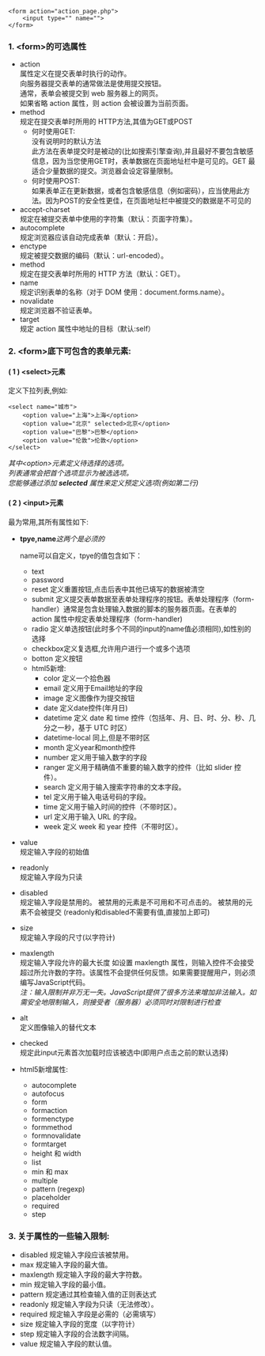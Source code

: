 ```
<form action="action_page.php">
	<input type="" name="">  
</form>
```	  

### 1. \<form>的可选属性
- action  
属性定义在提交表单时执行的动作。     
向服务器提交表单的通常做法是使用提交按钮。   
通常，表单会被提交到 web 服务器上的网页。    
如果省略 action 属性，则 action 会被设置为当前页面。         
- method  
规定在提交表单时所用的 HTTP方法,其值为GET或POST     
	- 何时使用GET:               
	没有说明时的默认方法       
	此方法在表单提交时是被动的(比如搜索引擎查询),并且最好不要包含敏感信息，因为当您使用GET时，表单数据在页面地址栏中是可见的。GET 最适合少量数据的提交。浏览器会设定容量限制。    
	- 何时使用POST:                      
	如果表单正在更新数据，或者包含敏感信息（例如密码），应当使用此方法。因为POST的安全性更佳，在页面地址栏中被提交的数据是不可见的 
- accept-charset  
规定在被提交表单中使用的字符集（默认：页面字符集）。     
- autocomplete    
规定浏览器应该自动完成表单（默认：开启）。  
- enctype         
规定被提交数据的编码（默认：url-encoded）。    
- method          
规定在提交表单时所用的 HTTP 方法（默认：GET）。   
- name            
规定识别表单的名称（对于 DOM 使用：document.forms.name）。  
- novalidate      
规定浏览器不验证表单。    
- target          
规定 action 属性中地址的目标（默认:self）

### 2. \<form>底下可包含的表单元素:
####  ( 1 ) \<select>元素
定义下拉列表,例如:
```
<select name="城市">
    <option value="上海">上海</option>   
    <option value="北京" selected>北京</option>    
    <option value="巴黎">巴黎</option>     
    <option value="伦敦">伦敦</option>     
</select>
```

*其中\<option>元素定义待选择的选项。     
列表通常会把首个选项显示为被选选项。     
您能够通过添加 **selected** 属性来定义预定义选项(例如第二行)*
   

#### ( 2 ) \<input>元素
最为常用,其所有属性如下:
- **tpye,name***这两个是必须的*

 	name可以自定义，tpye的值包含如下：
	- text  
	- password  
  	- reset   定义重置按钮,点击后表中其他已填写的数据被清空  
	- submit 定义提交表单数据至表单处理程序的按钮。表单处理程序（form-handler）通常是包含处理输入数据的脚本的服务器页面。在表单的 action 属性中规定表单处理程序（form-handler)  
	- radio   定义单选按钮(此时多个不同的input的name值必须相同),如性别的选择  
	- checkbox定义复选框,允许用户进行一个或多个选项    
	- botton  定义按钮  
	- html5新增: 
		- color   定义一个拾色器    
		- email   定义用于Email地址的字段     
		- image   定义图像作为提交按钮     
		- date    定义date控件(年月日)   
		- datetime 定义 date 和 time 控件（包括年、月、日、时、分、秒、几分之一秒，基于 UTC 时区）  
		- datetime-local 同上,但是不带时区   
		- month   定义year和month控件  
		- number  定义用于输入数字的字段  
		- ranger  定义用于精确值不重要的输入数字的控件（比如 slider 控件）。  
		- search  定义用于输入搜索字符串的文本字段。  
		- tel     定义用于输入电话号码的字段。  
		- time    定义用于输入时间的控件（不带时区）。  
		- url     定义用于输入 URL 的字段。  
		- week    定义 week 和 year 控件（不带时区）。  
- value           
规定输入字段的初始值
- readonly        
规定输入字段为只读 
- disabled        
规定输入字段是禁用的。
被禁用的元素是不可用和不可点击的。
被禁用的元素不会被提交
(readonly和disabled不需要有值,直接加上即可)
- size            
规定输入字段的尺寸(以字符计)
- maxlength       
规定输入字段允许的最大长度
如设置 maxlength 属性，则输入控件不会接受超过所允许数的字符。该属性不会提供任何反馈。如果需要提醒用户，则必须编写JavaScript代码。  
*注：输入限制并非万无一失。JavaScript提供了很多方法来增加非法输入。如需安全地限制输入，则接受者（服务器）必须同时对限制进行检查*    
- alt             
定义图像输入的替代文本
- checked         
规定此input元素首次加载时应该被选中(即用户点击之前的默认选择)

- html5新增属性:
	- autocomplete	
	- autofocus	
	- form 	
	- formaction 	
	- formenctype 	
	- formmethod 	
	- formnovalidate 	
	- formtarget 	
	- height 和 width 	
	- list 	
	- min 和 max 	 	
	- multiple 	
	- pattern (regexp) 	
	- placeholder 	
	- required 	
	- step	

### 3. 关于属性的一些输入限制:
- disabled    规定输入字段应该被禁用。   
- max         规定输入字段的最大值。   
- maxlength   规定输入字段的最大字符数。   
- min         规定输入字段的最小值。   
- pattern     规定通过其检查输入值的正则表达式     
- readonly    规定输入字段为只读（无法修改）。   
- required    规定输入字段是必需的（必需填写）     
- size        规定输入字段的宽度（以字符计）    
- step        规定输入字段的合法数字间隔。     
- value       规定输入字段的默认值。       